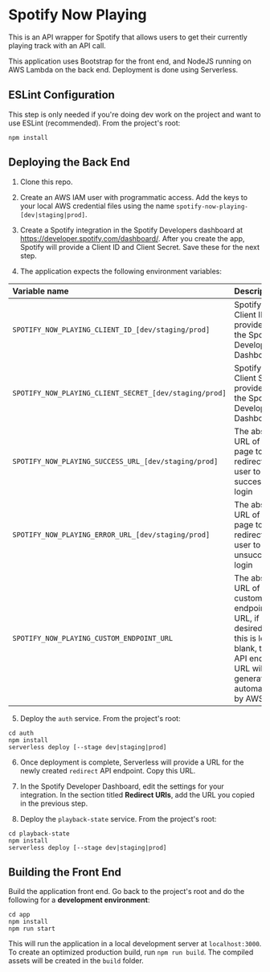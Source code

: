 # Spotify Now Playing

This is an API wrapper for Spotify that allows users to get their currently playing track with an API call.

This application uses Bootstrap for the front end, and NodeJS running on AWS Lambda on the back end. Deployment is done using Serverless.

## ESLint Configuration
This step is only needed if you're doing dev work on the project and want to use ESLint (recommended). From the project's root:
```
npm install
```

## Deploying the Back End
1. Clone this repo.

2. Create an AWS IAM user with programmatic access. Add the keys to your local AWS credential files using the name `spotify-now-playing-[dev|staging|prod]`.

3. Create a Spotify integration in the Spotify Developers dashboard at https://developer.spotify.com/dashboard/. After you create the app, Spotify will provide a Client ID and Client Secret. Save these for the next step.

4. The application expects the following environment variables:

| Variable name | Description |
| :--- | :--- |
| `SPOTIFY_NOW_PLAYING_CLIENT_ID_[dev/staging/prod]` | Spotify Client ID provided in the Spotify Developer Dashboard |
| `SPOTIFY_NOW_PLAYING_CLIENT_SECRET_[dev/staging/prod]` | Spotify Client Secret provided in the Spotify Developer Dashboard |
| `SPOTIFY_NOW_PLAYING_SUCCESS_URL_[dev/staging/prod]` | The absolute URL of the page to redirect the user to on successful login |
| `SPOTIFY_NOW_PLAYING_ERROR_URL_[dev/staging/prod]` | The absolute URL of the page to redirect the user to on unsuccessful login |
| `SPOTIFY_NOW_PLAYING_CUSTOM_ENDPOINT_URL` | The absolute URL of a custom endpoint URL, if desired. If this is left blank, the API endpoint URL will be generated automatically by AWS |

5. Deploy the `auth` service. From the project's root:
```
cd auth
npm install
serverless deploy [--stage dev|staging|prod]
```

6. Once deployment is complete, Serverless will provide a URL for the newly created `redirect` API endpoint. Copy this URL.

7. In the Spotify Developer Dashboard, edit the settings for your integration. In the section titled **Redirect URIs**, add the URL you copied in the previous step.

8. Deploy the `playback-state` service. From the project's root:
```
cd playback-state
npm install
serverless deploy [--stage dev|staging|prod]
```

## Building the Front End
Build the application front end. Go back to the project's root and do the following for a **development environment**:
```
cd app
npm install
npm run start
```
This will run the application in a local development server at `localhost:3000`. To create an optimized production build, run `npm run build`. The compiled assets will be created in the `build` folder.